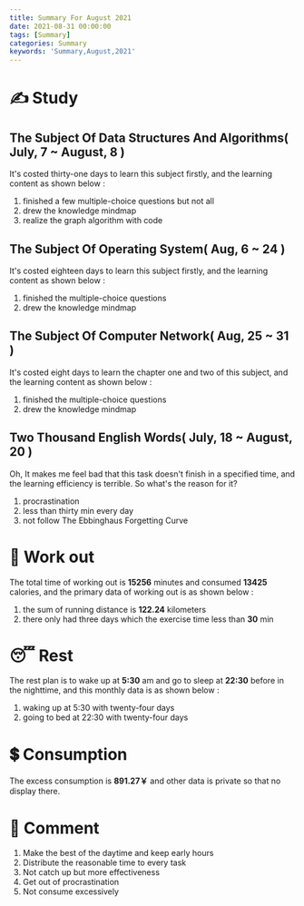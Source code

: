 ```yaml
---
title: Summary For August 2021
date: 2021-08-31 00:00:00
tags: [Summary]
categories: Summary
keywords: 'Summary,August,2021'
---
```


# ✍ Study
## The Subject Of Data Structures And Algorithms( July, 7 ~ August, 8 )
It's costed thirty-one days to learn this subject firstly, and the learning content as shown below :

1. finished a few multiple-choice questions but not all
2. drew the knowledge mindmap
3. realize the graph algorithm with code

## The Subject Of Operating System( Aug, 6 ~ 24 ) 
It's costed eighteen days to learn this subject firstly, and the learning content as shown below :

1. finished the multiple-choice questions
2. drew the knowledge mindmap

## The Subject Of Computer Network( Aug, 25 ~ 31 ) 
It's costed eight days to learn the chapter one and two of this subject, and the learning content as shown below :

1. finished the multiple-choice questions
2. drew the knowledge mindmap

## Two Thousand English Words( July, 18 ~ August, 20 ) 
Oh, It makes me feel bad that this task doesn't finish in a specified time, and the learning efficiency is terrible.
So what's the reason for it? 
1. procrastination
2. less than thirty min every day
3. not follow The Ebbinghaus Forgetting Curve


# 💪 Work out 
The total time of working out is **15256** minutes and consumed **13425** calories, and the primary data of working out is as shown below :

1. the sum of running distance is **122.24** kilometers
2. there only had three days which the exercise time less than **30** min


# 😴 Rest 
The rest plan is to wake up at **5:30** am and go to sleep at **22:30** before in the nighttime, and this monthly data is as shown below :

1. waking up at 5:30 with twenty-four days
2. going to bed at 22:30 with twenty-four days


# 💲 Consumption 
The excess consumption is **891.27￥** and other data is private so that no display there.


# 💬 Comment 
1. Make the best of the daytime and keep early hours
2. Distribute the reasonable time to every task
3. Not catch up but more effectiveness
4. Get out of procrastination
5. Not consume excessively
